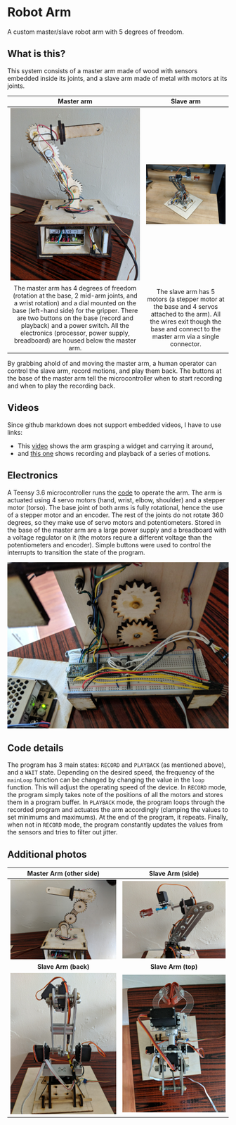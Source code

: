 # Robot Arm
A custom master/slave robot arm with 5 degrees of freedom.

## What is this?

This system consists of a master arm made of wood with sensors embedded inside its joints, and a slave arm made of metal with motors at its joints.

| Master arm | Slave arm |
|:-:|:-:|
| ![Master Arm][Master Arm] | ![Slave Arm][Slave Arm] |
| The master arm has 4 degrees of freedom (rotation at the base, 2 mid-arm joints, and a wrist rotation) and a dial mounted on the base (left-hand side) for the gripper. There are two buttons on the base (record and playback) and a power switch. All the electronics (processor, power supply, breadboard) are housed below the master arm. | The slave arm has 5 motors (a stepper motor at the base and 4 servos attached to the arm). All the wires exit though the base and connect to the master arm via a single connector. |

By grabbing ahold of and moving the master arm, a human operator can control the slave arm, record motions, and play them back. The buttons at the base of the master arm tell the microcontroller when to start recording and when to play the recording back.

## Videos

Since github markdown does not support embedded videos, I have to use links:

- This [video](https://youtu.be/X3Wbde3pkQc) shows the arm grasping a widget and carrying it around,
- and [this one](https://youtu.be/dP_zAAKOD1A) shows recording and playback of a series of motions.

## Electronics

A Teensy 3.6 microcontroller runs the [code](code.ino) to operate the arm. The arm is actuated using 4 servo motors (hand, wrist, elbow, shoulder) and a stepper motor (torso). The base joint of both arms is fully rotational, hence the use of a stepper motor and an encoder. The rest of the joints do not rotate 360 degrees, so they make use of servo motors and potentiometers. Stored in the base of the master arm are a large power supply and a breadboard with a voltage regulator on it (the motors requre a different voltage than the potentiometers and encoder). Simple buttons were used to control the interrupts to transition the state of the program.

![Wires][Wires]

## Code details

The program has 3 main states: `RECORD` and `PLAYBACK` (as mentioned above), and a `WAIT` state. Depending on the desired speed, the frequency of the `mainLoop` function can be changed by changing the value in the `loop` function. This will adjust the operating speed of the device. In `RECORD` mode, the program simply takes note of the positions of all the motors and stores them in a program buffer. In `PLAYBACK` mode, the program loops through the recorded program and actuates the arm accordingly (clamping the values to set minimums and maximums). At the end of the program, it repeats. Finally, when not in `RECORD` mode, the program constantly updates the values from the sensors and tries to filter out jitter.

## Additional photos

| Master Arm (other side) | Slave Arm (side) |
|:-:|:-:|
| ![Master Arm 2][Master Arm 2] | ![Side][Side] |
| **Slave Arm (back)** | **Slave Arm (top)** |
| ![Back][Back] | ![Top][Top] |

[//]: # (images)
[Master Arm]: ./images/master-arm.jpg "Master Arm"
[Master Arm 2]: ./images/master-arm2.jpg "Master Arm 2"
[Slave Arm]: ./images/slave-arm.jpg "Slave Arm"
[Top]: ./images/top.jpg "Top"
[Wires]: ./images/wires.jpg "Wires"
[Back]: ./images/back.jpg "Back"
[Side]: ./images/side.jpg "Side"
